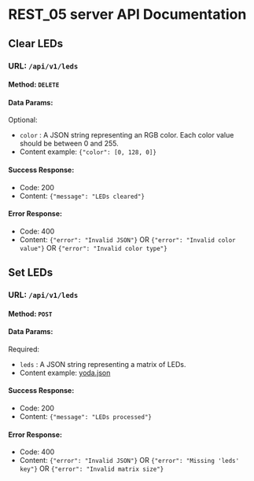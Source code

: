 <!-- markdownlint-disable MD024 MD026 -->

# REST_05 server API Documentation

## Clear LEDs

### URL: `/api/v1/leds`

#### Method: `DELETE`

#### Data Params:

Optional:

- `color` : A JSON string representing an RGB color. Each color value should be between 0 and 255.
- Content example: `{"color": [0, 128, 0]}`

#### Success Response:

- Code: 200
- Content: `{"message": "LEDs cleared"}`

#### Error Response:

- Code: 400
- Content: `{"error": "Invalid JSON"}` OR `{"error": "Invalid color value"}` OR `{"error": "Invalid color type"}`

## Set LEDs

### URL: `/api/v1/leds`

#### Method: `POST`

#### Data Params:

Required:

- `leds` : A JSON string representing a matrix of LEDs.
- Content example: [yoda.json](../yoda.json)

#### Success Response:

- Code: 200
- Content: `{"message": "LEDs processed"}`

#### Error Response:

- Code: 400
- Content: `{"error": "Invalid JSON"}` OR `{"error": "Missing 'leds' key"}` OR `{"error": "Invalid matrix size"}`
